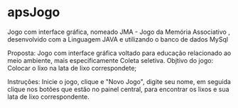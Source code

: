 # apsJogo
Jogo com interface gráfica, nomeado JMA - Jogo da Memória Associativo , desenvolvido com a Linguagem JAVA e utilizando o banco de dados MySql

Proposta: Jogo com interface gráfica voltado para educação relacionado ao meio ambiente, mais especificamente Coleta seletiva.
Objtivo do jogo: Colocar o lixo na lata de lixo correspondete;

Instruções: Inicie o jogo, clique e "Novo Jogo", digite seu nome, em seguida clique nos botões que estão no painel central,
para encontrar os lixos e sua lata de lixo correspondente.
